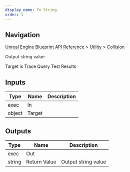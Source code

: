 ```yaml
---
display_name: To String
order: 1
---
```

## Navigation

[Unreal Engine Blueprint API Reference](https://dev.epicgames.com/documentation/en-us/unreal-engine/BlueprintAPI) > [Utility](https://dev.epicgames.com/documentation/en-us/unreal-engine/BlueprintAPI/Utility) > [Collision](https://dev.epicgames.com/documentation/en-us/unreal-engine/BlueprintAPI/Utility/Collision)

Output string value

Target is Trace Query Test Results

## Inputs

| Type | Name | Description |
| --- | --- | --- |
| exec | In |  |
| object | Target |  |

## Outputs

| Type | Name | Description |
| --- | --- | --- |
| exec | Out |  |
| string | Return Value | Output string value |
